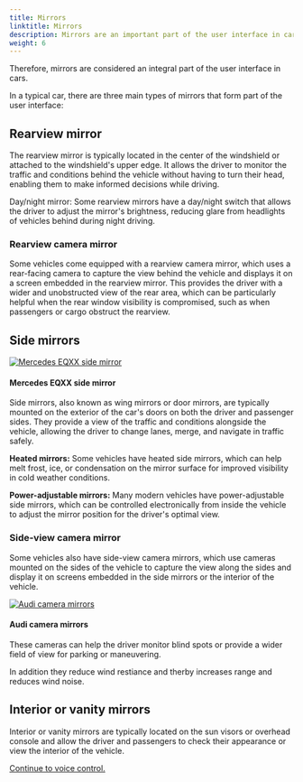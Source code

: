 ```yaml
---
title: Mirrors
linktitle: Mirrors
description: Mirrors are an important part of the user interface in cars. Mirrors serve as a critical visual aid that allows the driver to observe the surroundings of the vehicle, providing essential situational awareness and contributing to safe driving.
weight: 6
---
```

<!-- markdownlint-disable MD033 -->

Therefore, mirrors are considered an integral part of the user interface in cars.

In a typical car, there are three main types of mirrors that form part of the user interface:

## Rearview mirror

The rearview mirror is typically located in the center of the windshield or attached to the windshield's upper edge. It allows the driver to monitor the traffic and conditions behind the vehicle without having to turn their head, enabling them to make informed decisions while driving.

Day/night mirror: Some rearview mirrors have a day/night switch that allows the driver to adjust the mirror's brightness, reducing glare from headlights of vehicles behind during night driving.

### Rearview camera mirror

Some vehicles come equipped with a rearview camera mirror, which uses a rear-facing camera to capture the view behind the vehicle and displays it on a screen embedded in the rearview mirror. This provides the driver with a wider and unobstructed view of the rear area, which can be particularly helpful when the rear window visibility is compromised, such as when passengers or cargo obstruct the rearview.

## Side mirrors

<figur>
    <a href="https://media.evkx.net/multimedia/technology/userinterface/mirrors/eqxxsidemirror.jpg">
        <img src="https://media.evkx.net/multimedia/technology/userinterface/mirrors/eqxxsidemirror_st.jpg" alt="Mercedes EQXX side mirror" title="Mercedes EQXX side mirror">
    </a>
    <figcaption><h4>Mercedes EQXX side mirror</h4></figcaption>
</figur>

Side mirrors, also known as wing mirrors or door mirrors, are typically mounted on the exterior of the car's doors on both the driver and passenger sides. They provide a view of the traffic and conditions alongside the vehicle, allowing the driver to change lanes, merge, and navigate in traffic safely.

**Heated mirrors:** Some vehicles have heated side mirrors, which can help melt frost, ice, or condensation on the mirror surface for improved visibility in cold weather conditions.

**Power-adjustable mirrors:** Many modern vehicles have power-adjustable side mirrors, which can be controlled electronically from inside the vehicle to adjust the mirror position for the driver's optimal view.

### Side-view camera mirror

Some vehicles also have side-view camera mirrors, which use cameras mounted on the sides of the vehicle to capture the view along the sides and display it on screens embedded in the side mirrors or the interior of the vehicle. 

<figur>
    <a href="https://media.evkx.net/multimedia/technology/userinterface/mirrors/audivirtualmirrors.jpg">
        <img src="https://media.evkx.net/multimedia/technology/userinterface/mirrors/audivirtualmirrors_st.jpg" alt="Audi camera mirrors" title="Audi camera mirrors">
    </a>
    <figcaption><h4>Audi camera mirrors</h4></figcaption>
</figur>

These cameras can help the driver monitor blind spots or provide a wider field of view for parking or maneuvering.

In addition they reduce wind restiance and therby increases range and reduces wind noise.

## Interior or vanity mirrors

Interior or vanity mirrors are typically located on the sun visors or overhead console and allow the driver and passengers to check their appearance or view the interior of the vehicle.

[Continue to voice control.](../voicecontrol/)